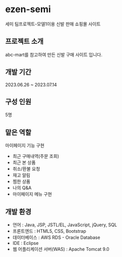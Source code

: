 # ezen-semi
세미 팀프로젝트-모델1이용 신발 판매 쇼핑몰 사이트

## 프로젝트 소개
abc-mart를 참고하여 만든 신발 구매 사이트 입니다.

## 개발 기간
2023.06.26 ~ 2023.07.14

## 구성 인원
5명

## 맡은 역할
마이페이지 기능 구현
- 최근 구매내역(주문 조회)
- 최근 본 상품
- 취소/환불 요청
- 재고 알림
- 찜한 상품
- 나의 Q&A
- 마이페이지 메뉴 구현

## 개발 환경
- 언어 : Java, JSP, JSTL/EL, JavaScript, jQuery, SQL
- 프론트엔드 : HTML5, CSS, Bootstrap
- 데이터베이스 : AWS RDS - Oracle Database
- IDE : Eclipse
- 웹 어플리케이션 서버(WAS) : Apache Tomcat 9.0

